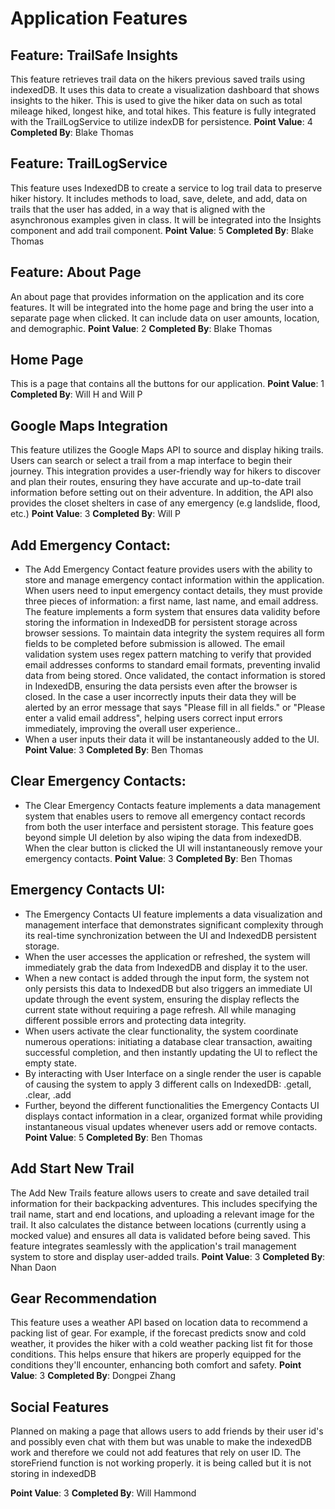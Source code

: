 # Application Features

## Feature: TrailSafe Insights

This feature retrieves trail data on the hikers previous saved trails using indexedDB. It uses this data 
to create a visualization dashboard that shows insights to the hiker. This is used to give the hiker data on such as 
total mileage hiked, longest hike, and total hikes. This feature is fully integrated with the TrailLogService
to utilize indexDB for persistence. 
**Point Value**: 4 
**Completed By**: Blake Thomas

## Feature: TrailLogService

This feature uses IndexedDB to create a service to log trail data to preserve hiker history. It includes methods
to load, save, delete, and add, data on trails that the user has added, in a way that is aligned with 
the asynchronous examples given in class. It will be integrated into the Insights component and add trail component. 
**Point Value**: 5 
**Completed By**: Blake Thomas

## Feature: About Page 

An about page that provides information on the application and its core features. It will be integrated into 
the home page and bring the user into a separate page when clicked. It can include data on user amounts, 
location, and demographic. 
**Point Value**: 2 
**Completed By**: Blake Thomas

## Home Page
This is a page that contains all the buttons for our application.
**Point Value**: 1
**Completed By**: Will H and Will P 

## Google Maps Integration
This feature utilizes the Google Maps API to source and display hiking trails. Users can search or select a trail 
from a map interface to begin their journey. This integration provides a user-friendly way for hikers to discover and
 plan their routes, ensuring they have accurate and up-to-date trail information before setting out on their adventure. 
 In addition, the API also provides the closet shelters in case of any emergency (e.g landslide, flood, etc.)
**Point Value**: 3
**Completed By**: Will P

## Add Emergency Contact: 
- The Add Emergency Contact feature provides users with the ability to store and manage emergency contact information within the application. When users need to input emergency contact details, they must provide three pieces of information: a first name, last name, and email address. The feature implements a form system that ensures data validity before storing the information in IndexedDB for persistent storage across browser sessions. To maintain data integrity  the system requires all form fields to be completed before submission is allowed. The email validation system uses regex pattern matching to verify that provided email addresses conforms to standard email formats, preventing invalid data from being stored. Once validated, the contact information is stored in IndexedDB, ensuring the data persists even after the browser is closed. In the case a user incorrectly inputs their data they will be alerted by an error message that says "Please fill in all fields." or "Please enter a valid email address", helping users correct input errors immediately, improving the overall user experience.. 
- When a user inputs their data it will be instantaneously added to the UI. 
**Point Value**: 3
**Completed By**: Ben Thomas

## Clear Emergency Contacts: 
- The Clear Emergency Contacts feature implements a data management system that enables users to remove all emergency contact records from both the user interface and persistent storage. This feature goes beyond simple UI deletion by also wiping the data from indexedDB. When the clear button is clicked the UI will instantaneously remove your emergency contacts.
**Point Value**: 3
**Completed By**: Ben Thomas


## Emergency Contacts UI:
- The Emergency Contacts UI feature implements a data visualization and management interface that demonstrates significant complexity through its real-time synchronization between the UI and IndexedDB persistent storage. 
- When the user accesses the application or refreshed, the system will immediately grab the data from IndexedDB and display it to the user. 
- When a new contact is added through the input form, the system not only persists this data to IndexedDB but also triggers an immediate UI update through the event system, ensuring the display reflects the current state without requiring a page refresh. All while managing different possible errors and protecting data integrity. 
- When users activate the clear functionality, the system coordinate numerous operations: initiating a database clear transaction, awaiting successful completion, and then instantly updating the UI to reflect the empty state. 
- By interacting with User Interface on a single render the user is capable of causing the system to apply 3 different calls on IndexedDB: .getall, .clear, .add
- Further, beyond the different functionalities the Emergency Contacts UI displays contact information in a clear, organized format while providing instantaneous visual updates whenever users add or remove contacts.
**Point Value**: 5
**Completed By**: Ben Thomas


## Add Start New Trail
The Add New Trails feature allows users to create and save detailed trail information for their backpacking adventures. This includes specifying the trail name, start and end locations, and uploading a relevant image for the trail. It also calculates the distance between locations (currently using a mocked value) and ensures all data is validated before being saved. This feature integrates seamlessly with the application's trail management system to store and display user-added trails.
**Point Value**: 3
**Completed By**: Nhan Daon

## Gear Recommendation
This feature uses a weather API based on location data to recommend a packing list of gear. For example, 
if the forecast predicts snow and cold weather, it provides the hiker with a cold weather packing list fit 
for those conditions. This helps ensure that hikers are properly equipped for the conditions they'll encounter, 
enhancing both comfort and safety.
**Point Value**: 3
**Completed By**: Dongpei Zhang

## Social Features 
Planned on making a page that allows users to add friends by their user id's and possibly even chat with them but was unable to make the 
indexedDB work and therefore we could not add features that rely on user ID. The storeFriend function is not working properly. it is being called but
it is not storing in indexedDB

**Point Value**: 3
**Completed By**: Will Hammond










